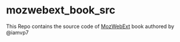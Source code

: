 # mozwebext_book_src
This Repo contains the source code of [MozWebExt](https://leanpub.com/mozwebext/) book authored by @iamvp7
